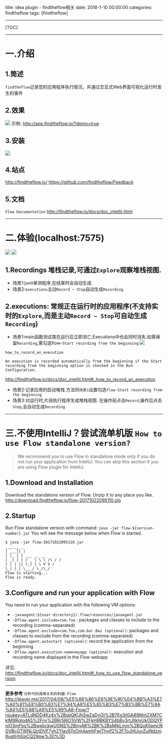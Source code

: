 ﻿title: idea plugin - findtheflow相关
date: 2018-1-10 00:00:00
categories: findtheflow
tags: [findtheflow]

---
[TOC]

---
# 一.介绍
## 1.简述
`findtheflow`记录您的应用程序执行情况，并通过交互式Web界面可视化运行时发生的事件

## 2.效果
![](http://findtheflow.io/docs/images/time_window_select_timeline.gif)
示例: http://app.findtheflow.io/?demo=true

## 3.安装
![](http://findtheflow.io/docs/images/install_plugin.png)

## 4.站点
http://findtheflow.io/
https://github.com/findtheflow/Feedback

## 5.文档
`Flow Documentation`
http://findtheflow.io/docs/doc_intellij.html

---
# 二.体验(localhost:7575)
![](http://7xnbs3.com1.z0.glb.clouddn.com/18-1-15/52922894.jpg)
![](http://7xnbs3.com1.z0.glb.clouddn.com/18-1-15/60089987.jpg)

## 1.Recordings 堆栈记录,可通过`Explore`观察堆栈视图.
- 场景1:junit单测程序,在结束时会自动生成.
- 场景2:`executions`主动`Record ~ Stop`自动生成`Recording`

## 2.executions: 常规正在运行时的应用程序(不支持实时的`Explore`,而是主动`Record ~ Stop`可自动生成`Recording`)
- 场景1:main函数测试类在运行后立即消亡,Executions中也会同时消失.如需保留`Recording`,需勾选flow-`Start recording from the beginning`
![](http://7xnbs3.com1.z0.glb.clouddn.com/18-1-15/13523823.jpg)

`how_to_record_an_execution`
```
An execution is recorded automatically from the beginning if the Start recording from the beginning option is checked in the Run Configuration.
```
http://findtheflow.io/docs/doc_intellij.html#_how_to_record_an_execution

- 场景2:记录应用的启动堆栈.方法同`场景1`设置勾选`flow-Start recording from the beginning`
- 场景3:对运行时,片段执行程序生成堆栈视图. 在操作前点击`Record`,操作后点击`Stop`,会自动生成`Recording`

---
# 三.不使用IntelliJ？尝试流单机版 `How to use Flow standalone version?`
> We recommend you to use Flow in standalone mode only if you do not run your application from IntelliJ. You can skip this section if you are using Flow plugin for IntelliJ.

## 1.Download and Installation
Download the standalone version of Flow. Unzip it to any place you like.
http://download.findtheflow.io/flow-20171022095110.zip

## 2.Startup
Run Flow standalone version with command:
`java -jar flow-${version-number}.jar`
You will see the message below when Flow is started.
```
$ java -jar flow-20171022095110.jar
______ _
| ___|| |
| |_ | | ___ __ __
| _| | | / _ \ \ \ /\ / /
| | | || (_) | \ V V /
\_| |_| \___/ \_/\_/
Flow is starting...
Flow is ready.
```

## 3.Configure and run your application with Flow
You need to run your application with the following VM options:
- `-javaagent:${user-directory}/.flow/resources/javaagent.jar`
- `-Dflow.agent.include=com.foo` : packages and classes to include to the recording (comma-separated)
- `-Dflow.agent.exclude=com.foo,com.bar.Baz (optional)`: packages and classes to exclude from the recording (comma-separated)
- `-Dflow.agent.autostart (optional)`: record the application from the beginning
- `-Dflow.agent.execution-name=myapp (optional)`: execution and recording name displayed in the Flow webapp

详见: http://findtheflow.io/docs/doc_intellij.html#_how_to_use_flow_standalone_version

---
**更多参考** 
`分析代码调用关系的利器-Flow`
http://leaver.me/2017/04/08/%E5%88%86%E6%9E%90%E4%BB%A3%E7%A0%81%E8%B0%83%E7%94%A8%E5%85%B3%E7%B3%BB%E7%9A%84%E5%88%A9%E5%99%A8-Flow/?nsukey=ATLdNDD4Kz4x%2BsbQKUhSwZaDyGt%2B7Eg3iIGA89MmZXM7CklM9RqlodA5%2Fny%2BRr5RiO1iVW%2FkHRBKBYS4bBv3rtJlIkIyUkODQYPniO3mFbs%2BwebckwUGNS%2BmyMl%2BK%2BsMjkLmm%2BQoKlIamcNGVBcGTWNLQctDVF7yh2Ylav97oOm4amhFwiThyif2%2F7oJHUuvZuiNdzm8ugtHtjGpCQ29pw%3D%3D
